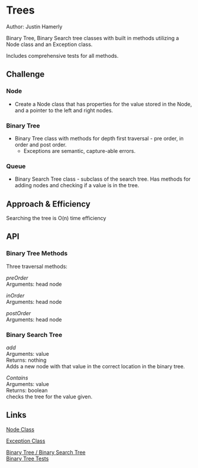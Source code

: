 # Trees

Author: Justin Hamerly  

Binary Tree, Binary Search tree classes with built in methods utilizing a Node class and an Exception class.  

Includes comprehensive tests for all methods.

## Challenge

### Node

* Create a Node class that has properties for the value stored in the Node, and a pointer to the left and right nodes.

### Binary Tree

* Binary Tree class with methods for depth first traversal - pre order, in order and post order.
  * Exceptions are semantic, capture-able errors.

### Queue

* Binary Search Tree class - subclass of the search tree.  Has methods for adding nodes and checking if a value is in the tree.

## Approach & Efficiency

Searching the tree is O(n) time efficiency

## API

### Binary Tree Methods  

  Three traversal methods:  

  *preOrder*  
  Arguments: head node  

  *inOrder*  
  Arguments: head node  

  *postOrder*  
  Arguments: head node  

### Binary Search Tree

  *add*  
  Arguments: value  
  Returns: nothing  
  Adds a new node with that value in the correct location in the binary tree. 

  *Contains*  
  Arguments: value  
  Returns: boolean  
  checks the tree for the value given.  

## Links

[Node Class](./classes/node.js)

[Exception Class](./classes/exception.js)

[Binary Tree / Binary Search Tree](./classes/binaryTree.js)  
[Binary Tree Tests](./__tests__/binarytree.test.js)  
